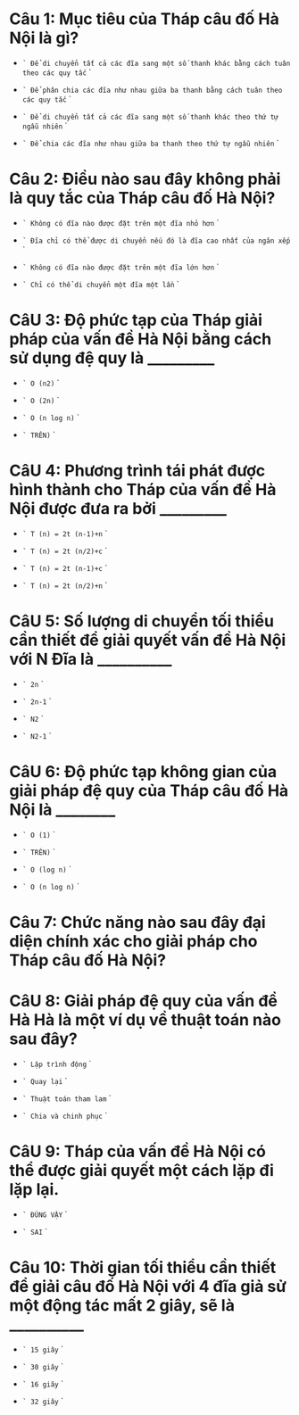 # Câu 1: Mục tiêu của Tháp câu đố Hà Nội là gì?

* `` `
  Để di chuyển tất cả các đĩa sang một số thanh khác bằng cách tuân theo các quy tắc
  `` `

- `` `
  Để phân chia các đĩa như nhau giữa ba thanh bằng cách tuân theo các quy tắc
  `` `

- `` `
  Để di chuyển tất cả các đĩa sang một số thanh khác theo thứ tự ngẫu nhiên
  `` `

- `` `
  Để chia các đĩa như nhau giữa ba thanh theo thứ tự ngẫu nhiên
  `` `

# Câu 2: Điều nào sau đây không phải là quy tắc của Tháp câu đố Hà Nội?

- `` `
  Không có đĩa nào được đặt trên một đĩa nhỏ hơn
  `` `

- `` `
  Đĩa chỉ có thể được di chuyển nếu đó là đĩa cao nhất của ngăn xếp
  `` `

* `` `
  Không có đĩa nào được đặt trên một đĩa lớn hơn
  `` `

- `` `
  Chỉ có thể di chuyển một đĩa một lần
  `` `

# CâU 3: Độ phức tạp của Tháp giải pháp của vấn đề Hà Nội bằng cách sử dụng đệ quy là _________

- `` `
  O (n2)
  `` `

* `` `
  O (2n)
  `` `

- `` `
  O (n log n)
  `` `

- `` `
  TRÊN)
  `` `

# CâU 4: Phương trình tái phát được hình thành cho Tháp của vấn đề Hà Nội được đưa ra bởi _________

- `` `
  T (n) = 2t (n-1)+n
  `` `

- `` `
  T (n) = 2t (n/2)+c
  `` `

* `` `
  T (n) = 2t (n-1)+c
  `` `

- `` `
  T (n) = 2t (n/2)+n
  `` `

# CâU 5: Số lượng di chuyển tối thiểu cần thiết để giải quyết vấn đề Hà Nội với N Đĩa là __________

- `` `
  2n
  `` `

* `` `
  2n-1
  `` `

- `` `
  N2
  `` `

- `` `
  N2-1
  `` `

# CâU 6: Độ phức tạp không gian của giải pháp đệ quy của Tháp câu đố Hà Nội là ________

- `` `
  O (1)
  `` `

* `` `
  TRÊN)
  `` `

- `` `
  O (log n)
  `` `

- `` `
  O (n log n)
  `` `

# Câu 7: Chức năng nào sau đây đại diện chính xác cho giải pháp cho Tháp câu đố Hà Nội?

# CâU 8: Giải pháp đệ quy của vấn đề Hà Hà là một ví dụ về thuật toán nào sau đây?

- `` `
  Lập trình động
  `` `

- `` `
  Quay lại
  `` `

- `` `
  Thuật toán tham lam
  `` `

* `` `
  Chia và chinh phục
  `` `

# CâU 9: Tháp của vấn đề Hà Nội có thể được giải quyết một cách lặp đi lặp lại.

* `` `
  ĐÚNG VẬY
  `` `

- `` `
  SAI
  `` `

# Câu 10: Thời gian tối thiểu cần thiết để giải câu đố Hà Nội với 4 đĩa giả sử một động tác mất 2 giây, sẽ là __________

- `` `
  15 giây
  `` `

* `` `
  30 giây
  `` `

- `` `
  16 giây
  `` `

- `` `
  32 giây
  `` `